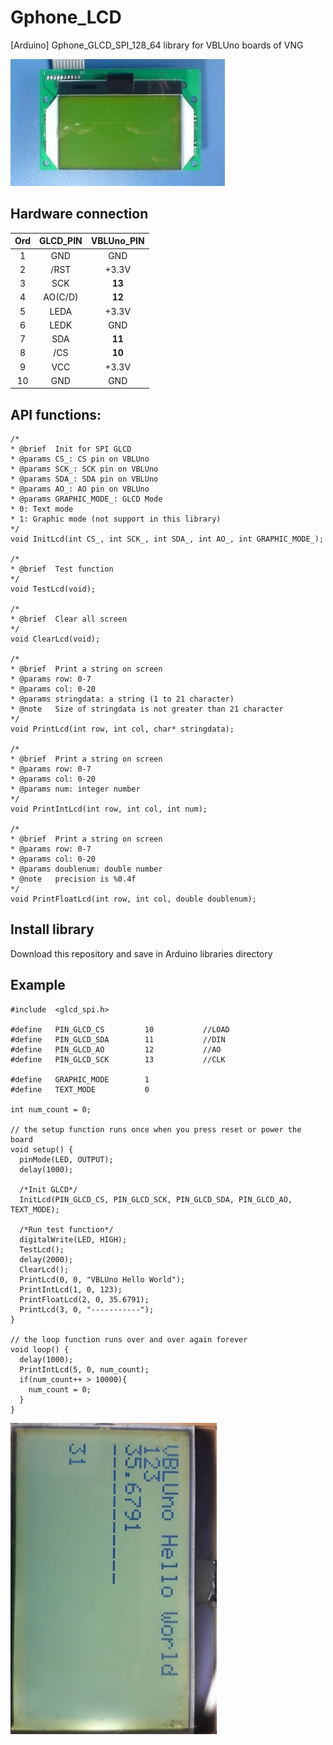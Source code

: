 # Gphone_LCD
[Arduino] Gphone_GLCD_SPI_128_64 library for VBLUno boards of VNG

![](gphone_lcd.jpg)

## Hardware connection

| Ord 	|   GLCD_PIN  	| VBLUno_PIN 	|
|:--:	|:-------:	|:-----------------------:	|
|  1 	|   GND   	|           GND           	|
|  2 	|   /RST  	|          +3.3V          	|
|  3 	|   SCK   	|            **13**           	|
|  4 	| AO(C/D) 	|            **12**           	|
|  5 	|   LEDA  	|          +3.3V          	|
|  6 	|   LEDK  	|           GND           	|
|  7 	|   SDA   	|            **11**           	|
|  8 	|   /CS   	|            **10**           	|
|  9 	|   VCC   	|          +3.3V          	|
| 10 	|   GND   	|           GND           	|


## API functions:

```
/*  
* @brief  Init for SPI GLCD
* @params CS_: CS pin on VBLUno
* @params SCK_: SCK pin on VBLUno
* @params SDA_: SDA pin on VBLUno
* @params AO_: AO pin on VBLUno
* @params GRAPHIC_MODE_: GLCD Mode
* 0: Text mode
* 1: Graphic mode (not support in this library)
*/
void InitLcd(int CS_, int SCK_, int SDA_, int AO_, int GRAPHIC_MODE_);

/*  
* @brief  Test function
*/
void TestLcd(void);

/*  
* @brief  Clear all screen
*/
void ClearLcd(void);

/*  
* @brief  Print a string on screen
* @params row: 0-7
* @params col: 0-20
* @params stringdata: a string (1 to 21 character)
* @note   Size of stringdata is not greater than 21 character
*/
void PrintLcd(int row, int col, char* stringdata);

/*  
* @brief  Print a string on screen
* @params row: 0-7
* @params col: 0-20
* @params num: integer number
*/
void PrintIntLcd(int row, int col, int num);

/*  
* @brief  Print a string on screen
* @params row: 0-7
* @params col: 0-20
* @params doublenum: double number
* @note   precision is %0.4f
*/
void PrintFloatLcd(int row, int col, double doublenum);

```

## Install library

Download this repository and save in Arduino libraries directory

## Example

```
#include  <glcd_spi.h>

#define   PIN_GLCD_CS         10           //LOAD
#define   PIN_GLCD_SDA        11           //DIN
#define   PIN_GLCD_AO         12           //AO
#define   PIN_GLCD_SCK        13           //CLK

#define   GRAPHIC_MODE        1
#define   TEXT_MODE           0

int num_count = 0;

// the setup function runs once when you press reset or power the board
void setup() {
  pinMode(LED, OUTPUT);
  delay(1000);
  
  /*Init GLCD*/
  InitLcd(PIN_GLCD_CS, PIN_GLCD_SCK, PIN_GLCD_SDA, PIN_GLCD_AO, TEXT_MODE);  

  /*Run test function*/
  digitalWrite(LED, HIGH);
  TestLcd();
  delay(2000);  
  ClearLcd();
  PrintLcd(0, 0, "VBLUno Hello World");
  PrintIntLcd(1, 0, 123);
  PrintFloatLcd(2, 0, 35.6791);
  PrintLcd(3, 0, "-----------");
}

// the loop function runs over and over again forever
void loop() {  
  delay(1000);
  PrintIntLcd(5, 0, num_count);
  if(num_count++ > 10000){
    num_count = 0;
  }
}
```

![](glcd_result2.jpg)
